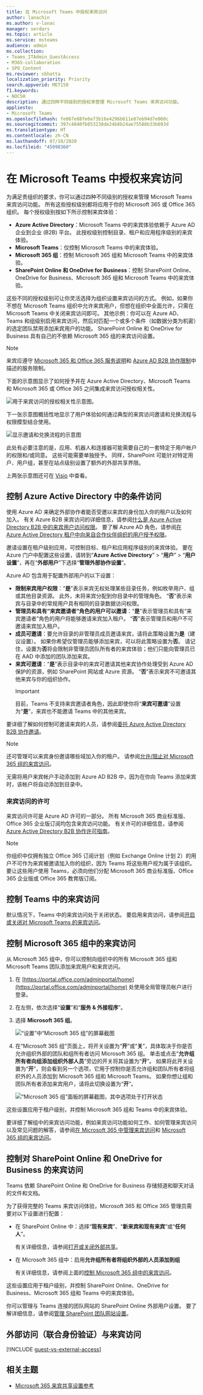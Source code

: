 ```yaml
---
title: 在 Microsoft Teams 中授权来宾访问
author: lanachin
ms.author: v-lanac
manager: serdars
ms.topic: article
ms.service: msteams
audience: admin
ms.collection:
- Teams_ITAdmin_GuestAccess
- M365-collaboration
- SPO_Content
ms.reviewer: sbhatta
localization_priority: Priority
search.appverid: MET150
f1.keywords:
- NOCSH
description: 通过四种不同级别的授权来管理 Microsoft Teams 来宾访问功能。
appliesto:
- Microsoft Teams
ms.openlocfilehash: fe067e88fe6e73b16e4296b611e87eb94d7e060c
ms.sourcegitcommit: 397c4840fb053238de24b8b24ae75588b33b693d
ms.translationtype: HT
ms.contentlocale: zh-CN
ms.lasthandoff: 07/10/2020
ms.locfileid: "45098360"
---
```

<a name="authorize-guest-access-in-microsoft-teams"></a>在 Microsoft Teams 中授权来宾访问
===========================================

为满足贵组织的要求，你可以通过四种不同级别的授权来管理 Microsoft Teams 来宾访问功能。 所有这些授权级别都将应用于你的 Microsoft 365 或 Office 365 组织。 每个授权级别按如下所示控制来宾体验：

- **Azure Active Directory**：Microsoft Teams 中的来宾体验依赖于 Azure AD 企业到企业 (B2B) 平台。 此授权级别控制目录、租户和应用程序级别的来宾体验。
- **Microsoft Teams**：仅控制 Microsoft Teams 中的来宾体验。
- **Microsoft 365 组**：控制 Microsoft 365 组和 Microsoft Teams 中的来宾体验。
- **SharePoint Online 和 OneDrive for Business**：控制 SharePoint Online、OneDrive for Business、Microsoft 365 组和 Microsoft Teams 中的来宾体验。

这些不同的授权级别可让你灵活选择为组织设置来宾访问的方式。 例如，如果你不想在 Microsoft Teams 组织中允许来宾用户，但想在组织中全面允许，只需在 Microsoft Teams 中关闭来宾访问即可。 其他示例：你可以在 Azure AD、Teams 和组级别启用来宾访问，然后对匹配一个或多个条件（如数据分类为机密）的选定团队禁用添加来宾用户的功能。 SharePoint Online 和 OneDrive for Business 具有自己的不依赖 Microsoft 365 组的来宾访问设置。

> [!NOTE]
> 来宾应遵守 [Microsoft 365 和 Office 365 服务说明](https://go.microsoft.com/fwlink/p/?linkid=282347)和 [Azure AD B2B 协作限制](https://go.microsoft.com/fwlink/p/?linkid=853019)中描述的服务限制。 

下面的示意图显示了如何授予并在 Azure Active Directory、Microsoft Teams 和 Microsoft 365 或 Office 365 之间集成来宾访问授权相关性。

![用于来宾访问的授权相关性示意图。](media/teams_dependencies_image1.png)

下一张示意图概括性地显示了用户体验如何通过典型的来宾访问邀请和兑换流程与权限模型结合使用。

![显示邀请和兑换流程的示意图](media/authorize-guest-image1.png)

此处有必要注意的是，应用、机器人和连接器可能需要自己的一套特定于用户帐户的权限和/或同意。 这些可能需要单独授予。 同样，SharePoint 可能针对特定用户、用户组，甚至在站点级别设置了额外的外部共享界限。

上两张示意图还可在 [Visio](https://github.com/MicrosoftDocs/OfficeDocs-SkypeForBusiness/blob/live/Teams/media/teams_dependencies.vsdx?raw=true) 中查看。

## <a name="control-guest-access-in-azure-active-directory"></a>控制 Azure Active Directory 中的条件访问

使用 Azure AD 来确定外部协作者能否受邀以来宾的身份加入你的租户以及如何加入。 有关 Azure B2B 来宾访问的详细信息，请参阅[什么是 Azure Active Directory B2B 中的来宾用户访问权限](https://docs.microsoft.com/azure/active-directory/b2b/what-is-b2b)。 要了解 Azure AD 角色，请参阅[在 Azure Active Directory 租户中向来自合作伙伴组织的用户授予权限](https://docs.microsoft.com/azure/active-directory/b2b/add-guest-to-role)。

邀请设置在租户级别应用，可控制目标、租户和应用程序级别的来宾体验。 要在 Azure 门户中配置这些设置，请转到“**Azure Active Directory**” > “**用户**” > “**用户设置**”，再在“**外部用户**”下选择“**管理外部协作设置**”。

Azure AD 包含用于配置外部用户的以下设置：

- **限制来宾用户权限**：“**是**”表示来宾无权处理某些目录任务，例如枚举用户、组或其他目录资源。 此外，未将来宾分配到你目录中的管理角色。 “**否**”表示来宾与目录中的常规用户具有相同的目录数据访问权限。
- **管理员和具有“来宾邀请者”角色的用户可以邀请**：“**是**”表示管理员和具有“来宾邀请者”角色的用户将能够邀请来宾加入租户。 “**否**”表示管理员和用户不可邀请来宾加入租户。
- **成员可邀请**：要允许目录的非管理员成员邀请来宾，请将此策略设置为**是**（建议设置）。 如果你希望仅管理员能够添加来宾，可以将此策略设置为**否**。 请记住，设置为**否**将会限制非管理员团队所有者的来宾体验；他们只能向管理员已在 AAD 中添加的团队添加来宾。
- **来宾可邀请**：“**是**”表示目录中的来宾可邀请其他来宾协作处理受到 Azure AD 保护的资源，例如 SharePoint 网站或 Azure 资源。 “**否**”表示来宾不可邀请其他来宾与你的组织协作。
    > [!IMPORTANT]
    > 目前，Teams 不支持来宾邀请者角色，因此即使你将“**来宾可邀请**”设置为“**是**”，来宾也不能邀请 Teams 中的其他来宾。
 
要详细了解如何控制可邀请来宾的人员，请参阅[委托 Azure Active Directory B2B 协作邀请](https://docs.microsoft.com/azure/active-directory/b2b/delegate-invitations)。

> [!NOTE]
> 还可管理可以来宾身份邀请哪些域加入你的租户。 请参阅[允许/阻止对 Microsoft 365 组的来宾访问](https://docs.microsoft.com/exchange/recipients-in-exchange-online/manage-group-access-to-office-365-groups)。

无需将用户来宾帐户手动添加到 Azure AD B2B 中，因为在你向 Teams 添加来宾时，该帐户将自动添加到目录中。

### <a name="licensing-for-guest-access"></a>来宾访问的许可
来宾访问许可是 Azure AD 许可的一部分。 所有 Microsoft 365 商业标准版、Office 365 企业版订阅均包含来宾访问功能。 有关许可的详细信息，请参阅 [Azure Active Directory B2B 协作许可指南](https://docs.microsoft.com/azure/active-directory/b2b/licensing-guidance)。


> [!NOTE]
> 你组织中仅拥有独立 Office 365 订阅计划（例如 Exchange Online 计划 2）的用户不可作为来宾被邀请加入你的组织，因为 Teams 将这些用户视为属于该组织。 要让这些用户使用 Teams，必须向他们分配 Microsoft 365 商业标准版、Office 365 企业版或 Office 365 教育版订阅。 

## <a name="control-guest-access-in-teams"></a>控制 Teams 中的来宾访问

默认情况下，Teams 中的来宾访问处于关闭状态。 要启用来宾访问，请参阅[开启或关闭对 Microsoft Teams 的来宾访问](set-up-guests.md)。 


## <a name="control-guest-access-in-microsoft-365-groups"></a>控制 Microsoft 365 组中的来宾访问

从 Microsoft 365 组中，你可以控制向组织中的所有 Microsoft 365 组和 Microsoft Teams 团队添加来宾用户和来宾访问。

1. 在 [https://portal.office.com/adminportal/home](https://portal.office.com/adminportal/home) 处使用全局管理员帐户进行登录。

2. 在左侧，依次选择“**设置**”和“**服务 &amp; 外接程序**”。

3. 选择 **Microsoft 365 组**。

     ![“设置”中“Microsoft 365 组”的屏幕截图](media/authorize-guest-image2.png)
  
4. 在“Microsoft 365 组”页面上，将开关设置为“**开**”或“**关**”，具体取决于你是否允许组织外部的团队和组所有者访问 Microsoft 365 组。 单击或点击“**允许组所有者向组添加组织外部人员**”旁边的开关将其设置为“**开**”。 如果将此开关设置为“**开**”，则会看到另一个选项，它用于控制你是否允许组和团队所有者将组织外的人员添加到 Microsoft 365 组和 Microsoft Teams。 如果你想让组和团队所有者添加来宾用户，请将此切换设置为“**开**”。 
 
   ![“Microsoft 365 组”面板的屏幕截图，其中选项处于打开状态](media/authorize-guest-image3.png)

这些设置应用于租户级别，并控制 Microsoft 365 组和 Teams 中的来宾体验。

要详细了解组中的来宾访问功能，例如来宾访问功能如何工作、如何管理来宾访问以及常见问题的解答，请参阅[在 Microsoft 365 中管理来宾访问](https://docs.microsoft.com/microsoft-365/admin/create-groups/manage-guest-access-in-groups?view=o365-worldwide#manage-groups-guest-access)和 [Microsoft 365 组的来宾访问](https://support.office.com/article/Guest-access-in-Office-365-Groups-bfc7a840-868f-4fd6-a390-f347bf51aff6)。

## <a name="control-guest-access-to-sharepoint-online-and-onedrive-for-business"></a>控制对 SharePoint Online 和 OneDrive for Business 的来宾访问

Teams 依赖 SharePoint Online 和 OneDrive for Business 存储频道和聊天对话的文件和文档。  

为了获得完整的 Teams 来宾访问体验，Microsoft 365 和 Office 365 管理员需要对以下设置进行配置：

- 在 SharePoint Online 中：选择“**现有来宾**”、“**新来宾和现有来宾**”或“**任何人**”。

    有关详细信息，请参阅[打开或关闭外部共享](https://docs.microsoft.com/sharepoint/turn-external-sharing-on-or-off)。

- 在 Microsoft 365 组中：启用**允许组所有者将组织外部的人员添加到组**

    有关详细信息，请参阅上面的[控制 Microsoft 365 组中的来宾访问](#control-guest-access-in-microsoft-365-groups)。
  
这些设置应用于租户级别，并控制 SharePoint Online、OneDrive for Business、Microsoft 365 组和 Teams 中的来宾体验。

你可以管理与 Teams 连接的团队网站的 SharePoint Online 外部用户设置。 要了解详细信息，请参阅[管理 SharePoint 团队网站设置](https://support.office.com/article/Manage-your-SharePoint-team-site-settings-8376034d-d0c7-446e-9178-6ab51c58df42)。

## <a name="external-access-federation-vs-guest-access"></a>外部访问（联合身份验证）与来宾访问

[!INCLUDE [guest-vs-external-access](includes/guest-vs-external-access.md)]

## <a name="related-topics"></a>相关主题

- [Microsoft 365 来宾共享设置参考](https://docs.microsoft.com/Office365/Enterprise/microsoft-365-guest-settings)
